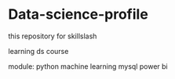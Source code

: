 # Data-science-profile
this repository for skillslash 


learning ds course 

module:
python
machine learning
mysql
power bi
